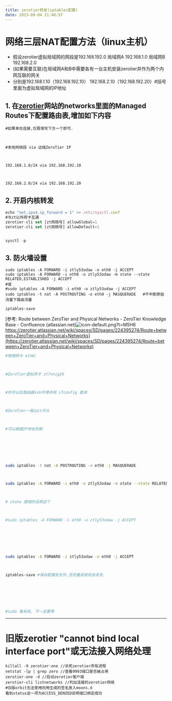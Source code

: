 ```yaml
---
title: zerotier转发(iptables配置)
date: 2023-09-04 21:48:57
---
```

# 网络三层NAT配置方法（linux主机）

- 假设zerotier虚拟局域网的网段是192.168.192.0 局域网A 192.168.1.0 局域网B 192.168.2.0
- (如果需要互联)在局域网A和B中需要各有一台主机安装zerotier并作为两个内网互联的网关
- 分别是192.168.1.10（192.168.192.10） 192.168.2.10（192.168.192.20）#括号里面为虚拟局域网的IP地址

## 1. 在[zerotier](https://so.csdn.net/so/search?q=zerotier&spm=1001.2101.3001.7020)网站的networks里面的Managed Routes下配置路由表,增加如下内容

```crystal
#如果单向连接,仅需填写下方一个即可.



#本地网络段 via 远端ZeroTier IP



192.168.1.0/24 via 192.168.192.10 



192.168.2.0/24 via 192.168.192.20 
```

## 2. 开启内核转发

```typescript
echo "net.ipv4.ip_forward = 1" >> /etc/sysctl.conf
#与zt以外网卡互通
zerotier-cli set [zt网络号] allowGlobal=1
zerotier-cli set [zt网络号] allowDefault=1


sysctl -p
```

## 3. 防火墙设置

```shell
sudo iptables -A FORWARD -i ztly53odaw -o eth0 -j ACCEPT
sudo iptables -A FORWARD -i eth0 -o ztly53odaw -m state --state RELATED,ESTABLISHED -j ACCEPT
#或
#sudo iptables -A FORWARD -i eth0 -o ztly53odaw -j ACCEPT
sudo iptables -t nat -A POSTROUTING -o eth0 -j MASQUERADE	#不中断原始流量下路由流量

iptables-save
```

[参考: Route between ZeroTier and Physical Networks - ZeroTier Knowledge Base - Confluence (atlassian.net)![icon-default.png?t=M5H6](https://csdnimg.cn/release/blog_editor_html/release2.1.4/ckeditor/plugins/CsdnLink/icons/icon-default.png?t=M5H6)https://zerotier.atlassian.net/wiki/spaces/SD/pages/224395274/Route+between+ZeroTier+and+Physical+Networks](https://zerotier.atlassian.net/wiki/spaces/SD/pages/224395274/Route+between+ZeroTier+and+Physical+Networks)

```bash
#物理网卡 eth0; 



#ZeroTier虚拟网卡 zt7nnig26



#你可以在路由器ssh环境中用 ifconfig 查询



#ZeroTier一般以zt开头



#可以根据IP地址判断



 



sudo iptables -t nat -A POSTROUTING -o eth0 -j MASQUERADE



sudo iptables -A FORWARD -i eth0 -o ztly53odaw -m state --state RELATED,ESTABLISHED -j ACCEPT



# state 报错的话用这个



#sudo iptables -A FORWARD -i eth0 -o ztly53odaw -j ACCEPT



 



sudo iptables -A FORWARD -i ztly53odaw -o eth0 -j ACCEPT



iptables-save #保存配置到文件,否则重启规则会丢失.



 



#sudo 看系统, 不一定要带

```



---

# 旧版zerotier "cannot bind local interface port"或无法接入网络处理

```shell
killall -9 zerotier-one //杀死zerotier所有进程
netstat -lp | grep zero //查看9993端口是否被占用
zerotier-one -d //启动zerotier客户端
zerotier-cli listnetworks //列出连接的zerotier网络
#旧版orbit无法使用则用生成的签名放入moons.d
看到status这一项为ACCESS_DENIED说明端口绑定成功
```



